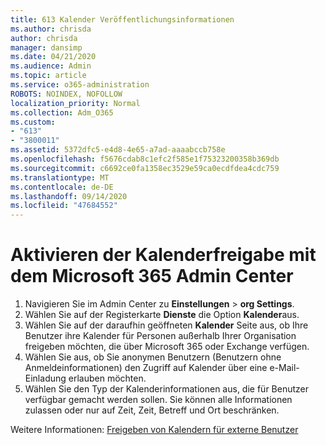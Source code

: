 ```yaml
---
title: 613 Kalender Veröffentlichungsinformationen
ms.author: chrisda
author: chrisda
manager: dansimp
ms.date: 04/21/2020
ms.audience: Admin
ms.topic: article
ms.service: o365-administration
ROBOTS: NOINDEX, NOFOLLOW
localization_priority: Normal
ms.collection: Adm_O365
ms.custom:
- "613"
- "3800011"
ms.assetid: 5372dfc5-e4d8-4e65-a7ad-aaaabccb758e
ms.openlocfilehash: f5676cdab8c1efc2f585e1f75323200358b369db
ms.sourcegitcommit: c6692ce0fa1358ec3529e59ca0ecdfdea4cdc759
ms.translationtype: MT
ms.contentlocale: de-DE
ms.lasthandoff: 09/14/2020
ms.locfileid: "47684552"
---
```

# <a name="enable-calendar-sharing-using-the-microsoft-365-admin-center"></a>Aktivieren der Kalenderfreigabe mit dem Microsoft 365 Admin Center

1. Navigieren Sie im Admin Center zu **Einstellungen**   >   **org Settings**.
2. Wählen Sie auf der Registerkarte  **Dienste**  die Option  **Kalender**aus.
3. Wählen Sie auf der daraufhin geöffneten  **Kalender**  Seite aus, ob Ihre Benutzer ihre Kalender für Personen außerhalb Ihrer Organisation freigeben möchten, die über Microsoft 365 oder Exchange verfügen.
4. Wählen Sie aus, ob Sie anonymen Benutzern (Benutzern ohne Anmeldeinformationen) den Zugriff auf Kalender über eine e-Mail-Einladung erlauben möchten.
5. Wählen Sie den Typ der Kalenderinformationen aus, die für Benutzer verfügbar gemacht werden sollen. Sie können alle Informationen zulassen oder nur auf Zeit, Zeit, Betreff und Ort beschränken.

Weitere Informationen: [Freigeben von Kalendern für externe Benutzer](https://docs.microsoft.com/microsoft-365/admin/manage/share-calendars-with-external-users)
